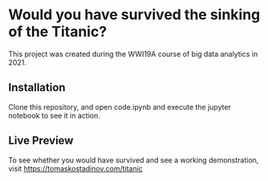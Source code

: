 # Would you have survived the sinking of the Titanic?

This project was created during the WWI19A course of big data analytics in 2021.

## Installation
Clone this repository, and open code.ipynb and execute the jupyter notebook to see it in action.

## Live Preview
To see whether you would have survived and see a working demonstration, visit https://tomaskostadinov.com/titanic
